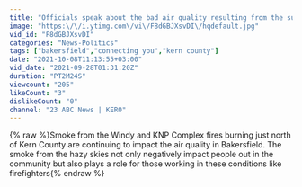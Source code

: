 ```yaml
---
title: "Officials speak about the bad air quality resulting from the surrounding fires"
image: "https:\/\/i.ytimg.com\/vi\/F8dGBJXsvDI\/hqdefault.jpg"
vid_id: "F8dGBJXsvDI"
categories: "News-Politics"
tags: ["bakersfield","connecting you","kern county"]
date: "2021-10-08T11:13:55+03:00"
vid_date: "2021-09-28T01:31:20Z"
duration: "PT2M24S"
viewcount: "205"
likeCount: "3"
dislikeCount: "0"
channel: "23 ABC News | KERO"
---
```

{% raw %}Smoke from the Windy and KNP Complex fires burning just north of Kern County are continuing to impact the air quality in Bakersfield. The smoke from the hazy skies not only negatively impact people out in the community but also plays a role for those working in these conditions like firefighters{% endraw %}
